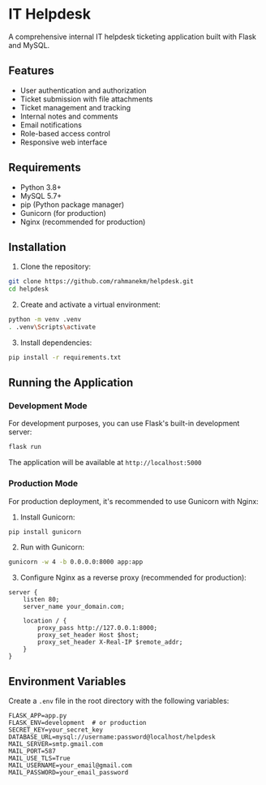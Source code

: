 # IT Helpdesk

A comprehensive internal IT helpdesk ticketing application built with Flask and MySQL.

## Features

- User authentication and authorization
- Ticket submission with file attachments
- Ticket management and tracking
- Internal notes and comments
- Email notifications
- Role-based access control
- Responsive web interface

## Requirements

- Python 3.8+
- MySQL 5.7+
- pip (Python package manager)
- Gunicorn (for production)
- Nginx (recommended for production)

## Installation

1. Clone the repository:
```bash
git clone https://github.com/rahmanekm/helpdesk.git
cd helpdesk
```

2. Create and activate a virtual environment:
```bash
python -m venv .venv
. .venv\Scripts\activate
```

3. Install dependencies:
```bash
pip install -r requirements.txt
```

## Running the Application

### Development Mode
For development purposes, you can use Flask's built-in development server:
```bash
flask run
```
The application will be available at `http://localhost:5000`

### Production Mode
For production deployment, it's recommended to use Gunicorn with Nginx:

1. Install Gunicorn:
```bash
pip install gunicorn
```

2. Run with Gunicorn:
```bash
gunicorn -w 4 -b 0.0.0.0:8000 app:app
```

3. Configure Nginx as a reverse proxy (recommended for production):
```nginx
server {
    listen 80;
    server_name your_domain.com;

    location / {
        proxy_pass http://127.0.0.1:8000;
        proxy_set_header Host $host;
        proxy_set_header X-Real-IP $remote_addr;
    }
}
```

## Environment Variables
Create a `.env` file in the root directory with the following variables:
```
FLASK_APP=app.py
FLASK_ENV=development  # or production
SECRET_KEY=your_secret_key
DATABASE_URL=mysql://username:password@localhost/helpdesk
MAIL_SERVER=smtp.gmail.com
MAIL_PORT=587
MAIL_USE_TLS=True
MAIL_USERNAME=your_email@gmail.com
MAIL_PASSWORD=your_email_password
```
